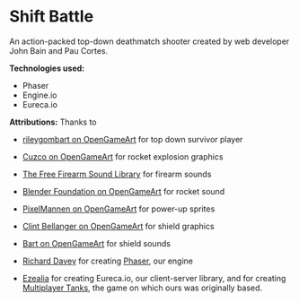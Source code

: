 # Shift Battle

An action-packed top-down deathmatch shooter created by web developer John Bain and Pau Cortes.

**Technologies used:**
* Phaser
* Engine.io
* Eureca.io

**Attributions:**
Thanks to

* [rileygombart on OpenGameArt](http://opengameart.org/content/animated-top-down-survivor-player) for top down survivor player

* [Cuzco on OpenGameArt](http://opengameart.org/content/explosion) for rocket explosion graphics

* [The Free Firearm Sound Library](http://opengameart.org/content/the-free-firearm-sound-library) for firearm sounds

* [Blender Foundation on OpenGameArt](http://opengameart.org/content/fly-launch-jet-yo-frankie) for rocket sound

* [PixelMannen on OpenGameArt](http://opengameart.org/content/10-pixel-weapons-0) for power-up sprites

* [Clint Bellanger on OpenGameArt](http://opengameart.org/content/shield-spell) for shield graphics

* [Bart on OpenGameArt](http://opengameart.org/content/space-ship-shield-sounds) for shield sounds

* [Richard Davey](https://www.patreon.com/photonstorm) for creating [Phaser](http://www.photonstorm.com/), our engine

* [Ezealia](https://github.com/Ezelia/eureca.io) for creating Eureca.io, our client-server library, and for creating [Multiplayer Tanks](http://ezelia.com/2014/tutorial-creating-basic-multiplayer-game-phaser-eureca-io), the game on which ours was originally based.
